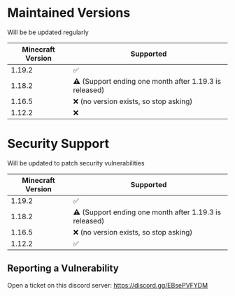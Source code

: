 # Maintained Versions

Will be be updated regularly

| Minecraft Version | Supported          |
| ------- | ------------------ |
| 1.19.2   | :white_check_mark: |
| 1.18.2   | :warning: (Support ending one month after 1.19.3 is released)|
| 1.16.5  | :x: (no version exists, so stop asking)               |
| 1.12.2 | :x:                |


# Security Support

Will be updated to patch security vulnerabilities

| Minecraft Version | Supported          |
| ------- | ------------------ |
| 1.19.2   | :white_check_mark: |
| 1.18.2   | :warning: (Support ending one month after 1.19.3 is released)|
| 1.16.5  | :x: (no version exists, so stop asking)               |
| 1.12.2 | :white_check_mark:                |

## Reporting a Vulnerability

Open a ticket on this discord server: https://discord.gg/EBsePVFYDM
